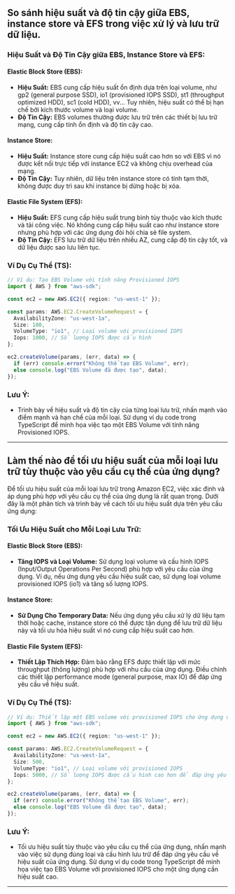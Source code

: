 ## So sánh hiệu suất và độ tin cậy giữa EBS, instance store và EFS trong việc xử lý và lưu trữ dữ liệu.

### Hiệu Suất và Độ Tin Cậy giữa EBS, Instance Store và EFS:

#### Elastic Block Store (EBS):

- **Hiệu Suất:** EBS cung cấp hiệu suất ổn định dựa trên loại volume, như gp2 (general purpose SSD), io1 (provisioned IOPS SSD), st1 (throughput optimized HDD), sc1 (cold HDD), vv... Tuy nhiên, hiệu suất có thể bị hạn chế bởi kích thước volume và loại volume.
- **Độ Tin Cậy:** EBS volumes thường được lưu trữ trên các thiết bị lưu trữ mạng, cung cấp tính ổn định và độ tin cậy cao.

#### Instance Store:

- **Hiệu Suất:** Instance store cung cấp hiệu suất cao hơn so với EBS vì nó được kết nối trực tiếp với instance EC2 và không chịu overhead của mạng.
- **Độ Tin Cậy:** Tuy nhiên, dữ liệu trên instance store có tính tạm thời, không được duy trì sau khi instance bị dừng hoặc bị xóa.

#### Elastic File System (EFS):

- **Hiệu Suất:** EFS cung cấp hiệu suất trung bình tùy thuộc vào kích thước và tải công việc. Nó không cung cấp hiệu suất cao như instance store nhưng phù hợp với các ứng dụng đòi hỏi chia sẻ file system.
- **Độ Tin Cậy:** EFS lưu trữ dữ liệu trên nhiều AZ, cung cấp độ tin cậy tốt, và dữ liệu được sao lưu liên tục.

### Ví Dụ Cụ Thể (TS):

```typescript
// Ví dụ: Tạo EBS Volume với tính năng Provisioned IOPS
import { AWS } from "aws-sdk";

const ec2 = new AWS.EC2({ region: "us-west-1" });

const params: AWS.EC2.CreateVolumeRequest = {
  AvailabilityZone: "us-west-1a",
  Size: 100,
  VolumeType: "io1", // Loại volume với provisioned IOPS
  Iops: 1000, // Số lượng IOPS được cấu hình
};

ec2.createVolume(params, (err, data) => {
  if (err) console.error("Không thể tạo EBS Volume", err);
  else console.log("EBS Volume đã được tạo", data);
});
```

### Lưu Ý:

- Trình bày về hiệu suất và độ tin cậy của từng loại lưu trữ, nhấn mạnh vào điểm mạnh và hạn chế của mỗi loại. Sử dụng ví dụ code trong TypeScript để minh họa việc tạo một EBS Volume với tính năng Provisioned IOPS.

---

## Làm thế nào để tối ưu hiệu suất của mỗi loại lưu trữ tùy thuộc vào yêu cầu cụ thể của ứng dụng?

Để tối ưu hiệu suất của mỗi loại lưu trữ trong Amazon EC2, việc xác định và áp dụng phù hợp với yêu cầu cụ thể của ứng dụng là rất quan trọng. Dưới đây là một phân tích và trình bày về cách tối ưu hiệu suất dựa trên yêu cầu ứng dụng:

### Tối Ưu Hiệu Suất cho Mỗi Loại Lưu Trữ:

#### Elastic Block Store (EBS):

- **Tăng IOPS và Loại Volume:** Sử dụng loại volume và cấu hình IOPS (Input/Output Operations Per Second) phù hợp với yêu cầu của ứng dụng. Ví dụ, nếu ứng dụng yêu cầu hiệu suất cao, sử dụng loại volume provisioned IOPS (io1) và tăng số lượng IOPS.

#### Instance Store:

- **Sử Dụng Cho Temporary Data:** Nếu ứng dụng yêu cầu xử lý dữ liệu tạm thời hoặc cache, instance store có thể được tận dụng để lưu trữ dữ liệu này và tối ưu hóa hiệu suất vì nó cung cấp hiệu suất cao hơn.

#### Elastic File System (EFS):

- **Thiết Lập Thích Hợp:** Đảm bảo rằng EFS được thiết lập với mức throughput (thông lượng) phù hợp với nhu cầu của ứng dụng. Điều chỉnh các thiết lập performance mode (general purpose, max IO) để đáp ứng yêu cầu về hiệu suất.

### Ví Dụ Cụ Thể (TS):

```typescript
// Ví dụ: Thiết lập một EBS volume với provisioned IOPS cho ứng dụng database cần hiệu suất cao
import { AWS } from "aws-sdk";

const ec2 = new AWS.EC2({ region: "us-west-1" });

const params: AWS.EC2.CreateVolumeRequest = {
  AvailabilityZone: "us-west-1a",
  Size: 500,
  VolumeType: "io1", // Loại volume với provisioned IOPS
  Iops: 5000, // Số lượng IOPS được cấu hình cao hơn để đáp ứng yêu cầu hiệu suất
};

ec2.createVolume(params, (err, data) => {
  if (err) console.error("Không thể tạo EBS Volume", err);
  else console.log("EBS Volume đã được tạo", data);
});
```

### Lưu Ý:

- Tối ưu hiệu suất tùy thuộc vào yêu cầu cụ thể của ứng dụng, nhấn mạnh vào việc sử dụng đúng loại và cấu hình lưu trữ để đáp ứng yêu cầu về hiệu suất của ứng dụng. Sử dụng ví dụ code trong TypeScript để minh họa việc tạo EBS Volume với provisioned IOPS cho một ứng dụng cần hiệu suất cao.

---
